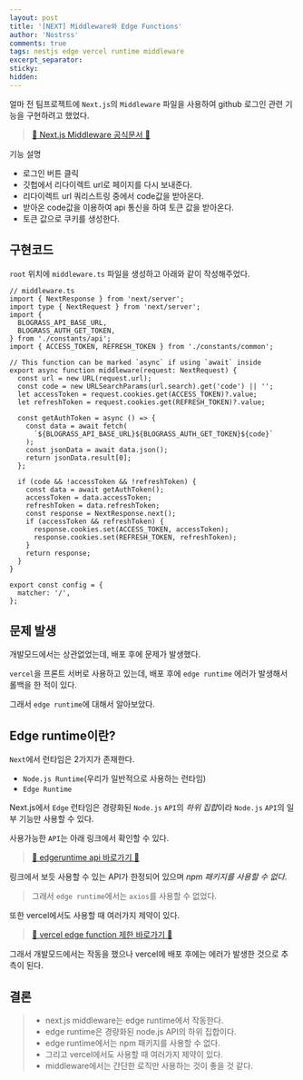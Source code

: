 ```yaml
---
layout: post
title: '[NEXT] Middleware와 Edge Functions'
author: 'Nostrss'
comments: true
tags: nestjs edge vercel runtime middleware
excerpt_separator:
sticky:
hidden:
---
```


얼마 전 팀프로젝트에 `Next.js`의 `Middleware` 파일을 사용하여 github 로그인 관련 기능을 구현하려고 했었다.

> [🔗 Next.js Middleware 공식문서 🔗](https://nextjs.org/docs/pages/building-your-application/routing/middleware)

기능 설명

- 로그인 버튼 클릭
- 깃헙에서 리다이렉트 url로 페이지를 다시 보내준다.
- 리다이렉트 url 쿼리스트링 중에서 code값을 받아온다.
- 받아온 code값을 이용하여 api 통신을 하여 토큰 값을 받아온다.
- 토큰 값으로 쿠키를 생성한다.

## 구현코드

`root` 위치에 `middleware.ts` 파일을 생성하고 아래와 같이 작성해주었다.

```tsx
// middleware.ts
import { NextResponse } from 'next/server';
import type { NextRequest } from 'next/server';
import {
  BLOGRASS_API_BASE_URL,
  BLOGRASS_AUTH_GET_TOKEN,
} from './constants/api';
import { ACCESS_TOKEN, REFRESH_TOKEN } from './constants/common';

// This function can be marked `async` if using `await` inside
export async function middleware(request: NextRequest) {
  const url = new URL(request.url);
  const code = new URLSearchParams(url.search).get('code') || '';
  let accessToken = request.cookies.get(ACCESS_TOKEN)?.value;
  let refreshToken = request.cookies.get(REFRESH_TOKEN)?.value;

  const getAuthToken = async () => {
    const data = await fetch(
      `${BLOGRASS_API_BASE_URL}${BLOGRASS_AUTH_GET_TOKEN}${code}`
    );
    const jsonData = await data.json();
    return jsonData.result[0];
  };

  if (code && !accessToken && !refreshToken) {
    const data = await getAuthToken();
    accessToken = data.accessToken;
    refreshToken = data.refreshToken;
    const response = NextResponse.next();
    if (accessToken && refreshToken) {
      response.cookies.set(ACCESS_TOKEN, accessToken);
      response.cookies.set(REFRESH_TOKEN, refreshToken);
    }
    return response;
  }
}

export const config = {
  matcher: '/',
};
```

## 문제 발생

개발모드에서는 상관없었는데, 배포 후에 문제가 발생했다.

`vercel`을 프론트 서버로 사용하고 있는데, 배포 후에 `edge runtime` 에러가 발생해서 롤백을 한 적이 있다.

그래서 `edge runtime`에 대해서 알아보았다.

## Edge runtime이란?

`Next`에서 런타임은 2가지가 존재한다.

- `Node.js Runtime`(우리가 일반적으로 사용하는 런타임)
- `Edge Runtime`

Next.js에서 `Edge` 런타임은 경량화된 `Node.js` `API`의 *하위 집합*이라 `Node.js` `API`의 일부 기능만 사용할 수 있다.

사용가능한 `API`는 아래 링크에서 확인할 수 있다.

> [🔗 edgeruntime api 바로가기 🔗](https://nextjs.org/docs/pages/api-reference/edge)

링크에서 보듯 사용할 수 있는 API가 한정되어 있으며 _npm 패키지를 사용할 수 없다_.

> 그래서 `edge runtime`에서는 `axios`를 사용할 수 없었다.

또한 vercel에서도 사용할 때 여러가지 제약이 있다.

> [🔗 vercel edge function 제한 바로가기 🔗](https://vercel.com/docs/functions/edge-functions/limitations)

그래서 개발모드에서는 작동을 했으나 vercel에 배포 후에는 에러가 발생한 것으로 추측이 된다.

## 결론

> - next.js middleware는 edge runtime에서 작동한다.
> - edge runtime은 경량화된 node.js API의 하위 집합이다.
> - edge runtime에서는 npm 패키지를 사용할 수 없다.
> - 그리고 vercel에서도 사용할 때 여러가지 제약이 있다.
> - middleware에서는 간단한 로직만 사용하는 것이 좋을 것 같다.

